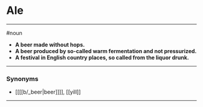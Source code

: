 # Ale
---
#noun
- **A beer made without hops.**
- **A beer produced by so-called warm fermentation and not pressurized.**
- **A festival in English country places, so called from the liquor drunk.**
---
### Synonyms
- [[[[b/_beer|beer]]]], [[yill]]
---
